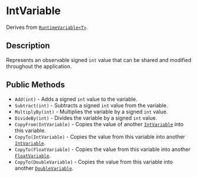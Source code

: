 # IntVariable

Derives from [`RuntimeVariable<T>`](runtime-variable.md).

## Description

Represents an observable signed `int` value that can be shared and modified throughout the application.

## Public Methods

- `Add(int)` - Adds a signed `int` value to the variable.
- `Subtract(int)` - Subtracts a signed `int` value from the variable.
- `MultiplyBy(int)` - Multiplies the variable by a signed `int` value.
- `DivideBy(int)` - Divides the variable by a signed `int` value.
- `CopyFrom(IntVariable)` - Copies the value of another [`IntVariable`](int-variable.md) into this variable.
- `CopyTo(IntVariable)` - Copies the value from this variable into another [`IntVariable`](int-variable.md).
- `CopyTo(FloatVariable)` - Copies the value from this variable into another [`FloatVariable`](float-variable.md).
- `CopyTo(DoubleVariable)` - Copies the value from this variable into another [`DoubleVariable`](double-variable.md).